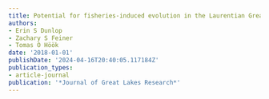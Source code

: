 ```yaml
---
title: Potential for fisheries-induced evolution in the Laurentian Great Lakes
authors:
- Erin S Dunlop
- Zachary S Feiner
- Tomas O Höök
date: '2018-01-01'
publishDate: '2024-04-16T20:40:05.117184Z'
publication_types:
- article-journal
publication: '*Journal of Great Lakes Research*'
---
```

